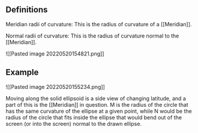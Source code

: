 ## Definitions
Meridian radii of curvature: This is the radius of curvature of a [[Meridian]].

Normal radii of curvature: This is the radius of curvature normal to the [[Meridian]].

![[Pasted image 20220520154821.png]]

## Example
![[Pasted image 20220520155234.png]]

Moving along the solid ellipsoid is a side view of changing latitude, and a part of this is the [[Meridian]] in question. M is the radius of the circle that has the same curvature of the ellipse at a given point, while N would be the radius of the circle that fits inside the ellipse that would bend out of the screen (or into the screen) normal to the drawn ellipse. 

